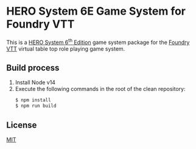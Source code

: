 # HERO System 6E Game System for Foundry VTT

This is a [HERO System 6<sup>th</sup> Edition][hero] game system package for the [Foundry VTT][foundry] virtual table top role playing game system.

[hero]: https://www.herogames.com
[foundry]: https://foundryvtt.com

## Build process

1. Install Node v14
1. Execute the following commands in the root of the clean repository:
   ```bash
   $ npm install
   $ npm run build
   ```

## License

[MIT](LICENSE.md)
